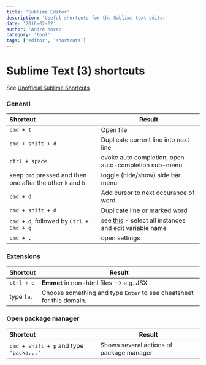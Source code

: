 ```yaml
---
title: 'Sublime Editor'
description: 'Useful shortcuts for the Sublime text editor'
date: '2016-02-02'
author: 'André Kovac'
category: 'tool'
tags: ['editor', 'shortcuts']
---
```


# Sublime Text (3) shortcuts

See [Unofficial Sublime Shortcuts](http://docs.sublimetext.info/en/latest/reference/keyboard_shortcuts_osx.html)

### General

| Shortcut | Result |
|:--|---|
| `cmd + t` | Open file |
| `cmd + shift + d` | Duplicate current line into next line |
| `ctrl + space` | evoke auto completion, open auto-completion sub-menu |
| keep `cmd` pressed and then one after the other `k` and `b` | toggle (hide/show) side bar menu |
| `cmd + d` | Add cursor to next occurance of word |
| `cmd + shift + d` | Duplicate line or marked word |
| `cmd + d`, followed by `Ctrl + Cmd + g` | see [this](http://stackoverflow.com/questions/16844657/sublime-text-select-all-instances-of-a-variable-and-edit-variable-name) - select all instances and edit variable name |
| `cmd + ,` | open settings |

### Extensions

| Shortcut | Result |
|:--|---|
| `ctrl + e` | **Emmet** in non-html files --> e.g. JSX |
| type `la.` | Choose something and type `Enter` to see cheatsheet for this domain. |

### Open package manager

| Shortcut | Result |
|:--|---|
| `cmd + shift + p` and type `'packa...'` | Shows several actions of package manager |